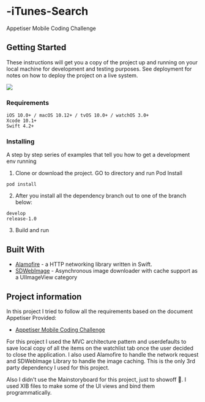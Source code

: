 # -iTunes-Search
Appetiser Mobile Coding Challenge

## Getting Started

These instructions will get you a copy of the project up and running on your local machine for development and testing purposes. See deployment for notes on how to deploy the project on a live system.


![](README%20Assets/Sample.gif)


### Requirements
```
iOS 10.0+ / macOS 10.12+ / tvOS 10.0+ / watchOS 3.0+
Xcode 10.1+
Swift 4.2+
```

### Installing

A step by step series of examples that tell you how to get a development env running

1. Clone or download the project. GO to directory and run Pod Install 

```
pod install
```

2. After you install all the dependency branch out to one of the branch below:

```
develop
release-1.0
```

3. Build and run

## Built With

* [Alamofire](https://github.com/Alamofire/Alamofire) - a HTTP networking library written in Swift.
* [SDWebImage](https://github.com/SDWebImage/SDWebImage) - Asynchronous image downloader with cache support as a UIImageView category

## Project information

In this project I tried to follow all the requirements based on the document Appetiser Provided:

* [Appetiser Mobile Coding Challenge](https://paper.dropbox.com/doc/Appetiser-Mobile-Coding-Challenge--AUkAzIn5_CxesHwwCHL_IMXIAg-CXlFaaY0PLqbl03RkHqkg)

For this project I used the MVC architecture pattern and userdefaults to save local copy of all the items on the watchlist tab once the user decided to close the application. I also used Alamofire to handle the network request and SDWebImage Library to handle the image caching. This is the only 3rd party dependency I used for this project.

Also I didn't use the Mainstoryboard for this project, just to showoff 🤣. I used XIB files to make some of the UI views and bind them programmatically. 





